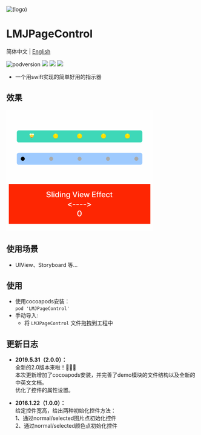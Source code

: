 ![(logo)](https://avatars2.githubusercontent.com/u/15794032?s=460&v=4)

# LMJPageControl

简体中文 | [English](./README.en.md)

![podversion](https://img.shields.io/cocoapods/v/LMJPageControl.svg?style=flat)
![](https://img.shields.io/cocoapods/p/LMJPageControl.svg?style=flat)
![](https://img.shields.io/badge/language-Swift-orange.svg)
![](https://img.shields.io/cocoapods/l/LMJPageControl.svg?style=flat)

- 一个用swift实现的简单好用的指示器
       
          
## 效果                              
![](https://github.com/JerryLMJ/LMJPageControl/raw/master/demo1.gif)        


## 使用场景
- UIView、Storyboard 等...


## 使用
* 使用cocoapods安装：               
`pod 'LMJPageControl'`
* 手动导入:             
    * 将 `LMJPageControl` 文件拖拽到工程中
    

## 更新日志
- **2019.5.31（2.0.0）：**                                          
全新的2.0版本来啦！🎉🎉🎉               
本次更新增加了cocoapods安装，并完善了demo模块的文件结构以及全新的中英文文档。         
优化了控件的属性设置。        

- **2016.1.22（1.0.0）：**                               
给定控件宽高，给出两种初始化控件方法：         
1、通过normal/selected图片点初始化控件           
2、通过normal/selected颜色点初始化控件                                                    
